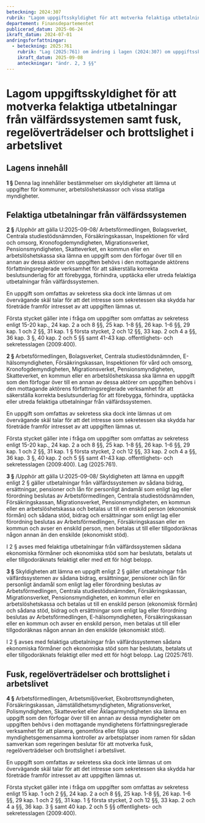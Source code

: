 ```yaml
---
beteckning: 2024:307
rubrik: "Lagom uppgiftsskyldighet för att motverka felaktiga utbetalningar från välfärdssystemen samt fusk, regelöverträdelser och brottslighet i arbetslivet"
departement: Finansdepartementet
publicerad_datum: 2025-06-24
ikraft_datum: 2024-07-01
andringsforfattningar:
  - beteckning: 2025:761
    rubrik: "Lag (2025:761) om ändring i lagen (2024:307) om uppgiftsskyldighet för att motverka felaktiga utbetalningar från välfärdssystemen samt fusk, regelöverträdelser och brottslighet i arbetslivet"
    ikraft_datum: 2025-09-08
    anteckningar: "ändr. 2, 3 §§"
---
```


# Lagom uppgiftsskyldighet för att motverka felaktiga utbetalningar från välfärdssystemen samt fusk, regelöverträdelser och brottslighet i arbetslivet

## Lagens innehåll

**1 §** Denna lag innehåller bestämmelser om skyldigheter att lämna ut uppgifter för kommuner, arbetslöshetskassor och vissa statliga myndigheter.

## Felaktiga utbetalningar från välfärdssystemen

**2 §** /Upphör att gälla U:2025-09-08/ Arbetsförmedlingen, Bolagsverket, Centrala studiestödsnämnden, Försäkringskassan, Inspektionen för vård och omsorg, Kronofogdemyndigheten, Migrationsverket, Pensionsmyndigheten, Skatteverket, en kommun eller en arbetslöshetskassa ska lämna en uppgift som den förfogar över till en annan av dessa aktörer om uppgiften behövs i den mottagande aktörens författningsreglerade verksamhet för att säkerställa korrekta beslutsunderlag för att förebygga, förhindra, upptäcka eller utreda felaktiga utbetalningar från välfärdssystemen.

En uppgift som omfattas av sekretess ska dock inte lämnas ut om övervägande skäl talar för att det intresse som sekretessen ska skydda har företräde framför intresset av att uppgiften lämnas ut.

Första stycket gäller inte i fråga om uppgifter som omfattas av sekretess enligt 15-20 kap., 24 kap. 2 a och 8 §§, 25 kap. 1-8 §§, 26 kap. 1-6 §§, 29 kap. 1 och 2 §§, 31 kap. 1 § första stycket, 2 och 12 §§, 33 kap. 2 och 4 a §§, 36 kap. 3 §, 40 kap. 2 och 5 §§ samt 41-43 kap. offentlighets- och sekretesslagen (2009:400).

**2 §** Arbetsförmedlingen, Bolagsverket, Centrala studiestödsnämnden, E-hälsomyndigheten, Försäkringskassan, Inspektionen för vård och omsorg, Kronofogdemyndigheten, Migrationsverket, Pensionsmyndigheten, Skatteverket, en kommun eller en arbetslöshetskassa ska lämna en uppgift som den förfogar över till en annan av dessa aktörer om uppgiften behövs i den mottagande aktörens författningsreglerade verksamhet för att säkerställa korrekta beslutsunderlag för att förebygga, förhindra, upptäcka eller utreda felaktiga utbetalningar från välfärdssystemen.

En uppgift som omfattas av sekretess ska dock inte lämnas ut om övervägande skäl talar för att det intresse som sekretessen ska skydda har företräde framför intresset av att uppgiften lämnas ut.

Första stycket gäller inte i fråga om uppgifter som omfattas av sekretess enligt 15-20 kap., 24 kap. 2 a och 8 §§, 25 kap. 1-8 §§, 26 kap. 1-6 §§, 29 kap. 1 och 2 §§, 31 kap. 1 § första stycket, 2 och 12 §§, 33 kap. 2 och 4 a §§, 36 kap. 3 §, 40 kap. 2 och 5 §§ samt 41-43 kap. offentlighets- och sekretesslagen (2009:400). Lag (2025:761).

**3 §** /Upphör att gälla U:2025-09-08/ Skyldigheten att lämna en uppgift enligt 2 § gäller utbetalningar från välfärdssystemen av sådana bidrag, ersättningar, pensioner och lån för personligt ändamål som enligt lag eller förordning beslutas av Arbetsförmedlingen, Centrala studiestödsnämnden, Försäkringskassan, Migrationsverket, Pensionsmyndigheten, en kommun eller en arbetslöshetskassa och betalas ut till en enskild person (ekonomisk förmån) och sådana stöd, bidrag och ersättningar som enligt lag eller förordning beslutas av Arbetsförmedlingen, Försäkringskassan eller en kommun och avser en enskild person, men betalas ut till eller tillgodoräknas någon annan än den enskilde (ekonomiskt stöd).

I 2 § avses med felaktiga utbetalningar från välfärdssystemen sådana ekonomiska förmåner och ekonomiska stöd som har beslutats, betalats ut eller tillgodoräknats felaktigt eller med ett för högt belopp.

**3 §** Skyldigheten att lämna en uppgift enligt 2 § gäller utbetalningar från välfärdssystemen av sådana bidrag, ersättningar, pensioner och lån för personligt ändamål som enligt lag eller förordning beslutas av Arbetsförmedlingen, Centrala studiestödsnämnden, Försäkringskassan, Migrationsverket, Pensionsmyndigheten, en kommun eller en arbetslöshetskassa och betalas ut till en enskild person (ekonomisk förmån) och sådana stöd, bidrag och ersättningar som enligt lag eller förordning beslutas av Arbetsförmedlingen, E-hälsomyndigheten, Försäkringskassan eller en kommun och avser en enskild person, men betalas ut till eller tillgodoräknas någon annan än den enskilde (ekonomiskt stöd).

I 2 § avses med felaktiga utbetalningar från välfärdssystemen sådana ekonomiska förmåner och ekonomiska stöd som har beslutats, betalats ut eller tillgodoräknats felaktigt eller med ett för högt belopp. Lag (2025:761).

## Fusk, regelöverträdelser och brottslighet i arbetslivet

**4 §** Arbetsförmedlingen, Arbetsmiljöverket, Ekobrottsmyndigheten, Försäkringskassan, Jämställdhetsmyndigheten, Migrationsverket, Polismyndigheten, Skatteverket eller Åklagarmyndigheten ska lämna en uppgift som den förfogar över till en annan av dessa myndigheter om uppgiften behövs i den mottagande myndighetens författningsreglerade verksamhet för att planera, genomföra eller följa upp myndighetsgemensamma kontroller av arbetsplatser inom ramen för sådan samverkan som regeringen beslutar för att motverka fusk, regelöverträdelser och brottslighet i arbetslivet.

En uppgift som omfattas av sekretess ska dock inte lämnas ut om övervägande skäl talar för att det intresse som sekretessen ska skydda har företräde framför intresset av att uppgiften lämnas ut.

Första stycket gäller inte i fråga om uppgifter som omfattas av sekretess enligt 15 kap. 1 och 2 §§, 24 kap. 2 a och 8 §§, 25 kap. 1-8 §§, 26 kap. 1-6 §§, 29 kap. 1 och 2 §§, 31 kap. 1 § första stycket, 2 och 12 §§, 33 kap. 2 och 4 a §§, 36 kap. 3 § samt 40 kap. 2 och 5 §§ offentlighets- och sekretesslagen (2009:400).